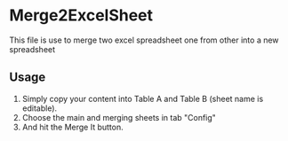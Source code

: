 # Merge2ExcelSheet

This file is use to merge two excel spreadsheet one from other into a new spreadsheet

## Usage
1. Simply copy your content into Table A and Table B (sheet name is editable).
2. Choose the main and merging sheets in tab "Config"
3. And hit the Merge It button.
